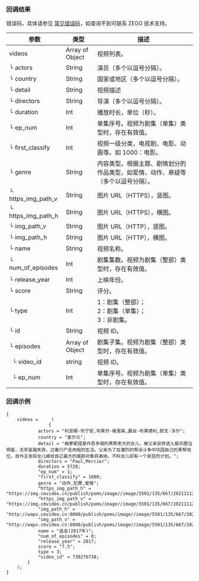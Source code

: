 ### 回调结果

错误码，具体请参见 [常见错误码](!Common_error_codes)，如查询不到可联系 ZEGO 技术支持。

| 参数 | 类型 | 描述 |
| --- | ---- | --- |
| videos | Array of Object | 视频列表。 |
| └ actors | String | 演员（多个以逗号分隔）。 |
| └ country | String | 国家或地区（多个以逗号分隔）。 |
| └ detail | String | 视频描述 |
| └ directors | String | 导演（多个以逗号分隔）。 |
| └ duration | Int | 播放时长，单位（秒）。 |
| └ ep_num | Int | 单集序号。视频为剧集（单集）类型时，存在有效值。 |
| └ first_classify | Int | 视频一级分类，电视剧、电影、动画等。如 1000：电影。 |
| └ genre | String | 内容类型。根据主题、剧情划分的作品类型，如爱情、动作、悬疑等（多个以逗号分隔）。 |
| └ https_img_path_v | String | 图片 URL（HTTPS），竖图。 |
| └ https_img_path_h | String | 图片 URL（HTTPS），横图。 |
| └ img_path_v | String | 图片 URL（HTTP），竖图。 |
| └ img_path_h | String | 图片 URL（HTTP），横图。 |
| └ name | String | 视频名称。 |
| └ num_of_episodes | Int | 剧集集数。视频为剧集（整部）类型时，存在有效值。 |
| └ release_year | Int | 上映年份。 |
| └ score | String | 评分。 |
| └ type | Int | 1：剧集（整部）； </br> 2：剧集（单集）； </br> 3：非剧集。 |
| └ id | String | 视频 ID。 |
| └ episodes | Array of Object | 剧集子集。视频为剧集（整部）类型时，存在有效值。 |
| &nbsp;&nbsp;└ video_id | string |  视频 ID。 |
| &nbsp;&nbsp;└ ep_num | Int | 单集序号。视频为剧集（单集）类型时，存在有效值。 |

### 回调示例

```
{
    videos =     (
                {
            actors = "利亚姆·坎宁安,布莱丹·格里森,露丝·布莱德利,欧文·沃尔";
            country = "爱尔兰";
            detail = "格萝妮娅是作恶多端的黑帮老大的女儿，被父亲安排进入娱乐圈当明星，无奈星路失败，过着行尸走肉般的生活。父亲为了在激烈的帮派斗争中巩固自己的黑帮地位，自作主张将女儿嫁给自己最大的威胁对象菲奥纳，不料女儿却有一个疯狂的计划。";
            directors = "Paul,Mercier";
            duration = 5720;
            "ep_num" = 1;
            "first_classify" = 1000;
            genre = "动作,犯罪,爱情";
            "https_img_path_h" = "https://img.cmvideo.cn/publish/poms/image//image/5501/135/667/202111121605_202008131023591450460_H169_1080.webp";
            "https_img_path_v" = "https://img.cmvideo.cn/publish/poms/image//image/5501/135/667/202111121605_2_V34_1080.webp";
            "img_path_h" = "http://wapx.cmvideo.cn:8080/publish/poms/image//image/5501/135/667/202111121605_202008131023591450460_H169_1080.webp";
            "img_path_v" = "http://wapx.cmvideo.cn:8080/publish/poms/image//image/5501/135/667/202111121605_2_V34_1080.webp";
            name = "追击(2017年)";
            "num_of_episodes" = 0;
            "release_year" = 2017;
            score = "7.5";
            type = 3;
            "video_id" = 730276738;
        }
    );
}
```
